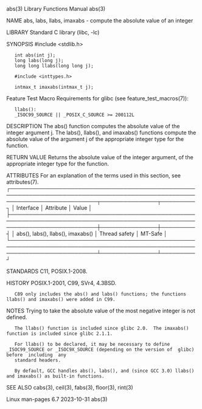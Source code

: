 abs(3)								   Library Functions Manual								abs(3)

NAME
       abs, labs, llabs, imaxabs - compute the absolute value of an integer

LIBRARY
       Standard C library (libc, -lc)

SYNOPSIS
       #include <stdlib.h>

       int abs(int j);
       long labs(long j);
       long long llabs(long long j);

       #include <inttypes.h>

       intmax_t imaxabs(intmax_t j);

   Feature Test Macro Requirements for glibc (see feature_test_macros(7)):

       llabs():
	   _ISOC99_SOURCE || _POSIX_C_SOURCE >= 200112L

DESCRIPTION
       The  abs()  function computes the absolute value of the integer argument j.  The labs(), llabs(), and imaxabs() functions compute the absolute value of
       the argument j of the appropriate integer type for the function.

RETURN VALUE
       Returns the absolute value of the integer argument, of the appropriate integer type for the function.

ATTRIBUTES
       For an explanation of the terms used in this section, see attributes(7).
       ┌───────────────────────────────────────────────────────────────────────────────────────────────────────────────────────────┬───────────────┬─────────┐
       │ Interface														   │ Attribute	   │ Value   │
       ├───────────────────────────────────────────────────────────────────────────────────────────────────────────────────────────┼───────────────┼─────────┤
       │ abs(), labs(), llabs(), imaxabs()											   │ Thread safety │ MT-Safe │
       └───────────────────────────────────────────────────────────────────────────────────────────────────────────────────────────┴───────────────┴─────────┘

STANDARDS
       C11, POSIX.1-2008.

HISTORY
       POSIX.1-2001, C99, SVr4, 4.3BSD.

       C89 only includes the abs() and labs() functions; the functions llabs() and imaxabs() were added in C99.

NOTES
       Trying to take the absolute value of the most negative integer is not defined.

       The llabs() function is included since glibc 2.0.  The imaxabs() function is included since glibc 2.1.1.

       For llabs() to be declared, it may be necessary to define _ISOC99_SOURCE or _ISOC9X_SOURCE (depending on the version of	glibc)	before	including  any
       standard headers.

       By default, GCC handles abs(), labs(), and (since GCC 3.0) llabs() and imaxabs() as built-in functions.

SEE ALSO
       cabs(3), ceil(3), fabs(3), floor(3), rint(3)

Linux man-pages 6.7							  2023-10-31									abs(3)
